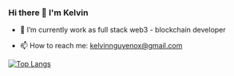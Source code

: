 
### Hi there 👋 I'm Kelvin

- 🌱 I’m currently work as full stack web3 - blockchain developer

- 📫 How to reach me: kelvinnguyenox@gmail.com

[![Top Langs](https://github-readme-stats.vercel.app/api/top-langs/?username=nguyenxuanquy10)](https://github.com/anuraghazra/github-readme-stats)



